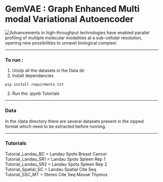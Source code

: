 # GemVAE : Graph Enhanced Multi modal Variational Autoencoder

![Advancements in high-throughput technologies have enabled parallel profiling of multiple molecular modalities at a sub-cellular resolution, opening new possibilities to unravel biological complexi](https://github.com/karanwxliaa/GemVAE/assets/95328038/91f1a911-7e30-460c-b452-19be10773b18)

------------------------------------
### To run :
1. Unzip all the datasets in the Data dir
2. Install dependancies
```
pip install requirments.txt
```
2. Run the .ipynb Tutorials 

------------------------------------
### Data
In the /data directory there are several datasets present in the zipped format which need to be extracted before running.

------------------------------------
### Tutorials 
Tutorial_Landau_BC = Landau Spots Breast Cancer <br>
Tutorial_Landau_SR1 = Landau Spots Spleen Rep 1 <br>
Tutorial_Landau_SR2 = Landau Spots Spleen Rep 2 <br>
Tutorial_Spatial_SC = Landau Spatial Cite Seq <br>
Tutorial_SSC_MT = Stereo Cite Seq Mouse Thymus <br>
